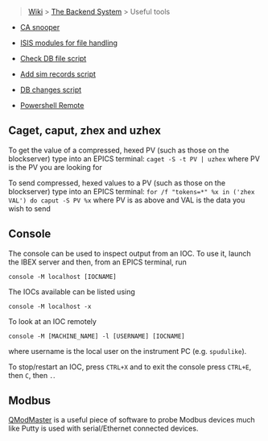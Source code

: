> [Wiki](Home) > [The Backend System](The-Backend-System) > Useful tools

* [CA snooper](CA-snooper)

* [ISIS modules for file handling](ISIS-modules-for-file-handling)

* [Check DB file script](Check-db-file)

* [Add sim records script](Add-sim-records-script)

* [DB changes script](https://github.com/ISISComputingGroup/DbChanges)

* [Powershell Remote](PS-Remote)

## Caget, caput, zhex and uzhex

To get the value of a compressed, hexed PV (such as those on the blockserver) type into an EPICS terminal:
`caget -S -t PV | uzhex` where PV is the PV you are looking for

To send compressed, hexed values to a PV (such as those on the blockserver) type into an EPICS terminal:
`for /f "tokens=*" %x in ('zhex VAL') do caput -S PV %x` where PV is as above and VAL is the data you wish to send

## Console

The console can be used to inspect output from an IOC. To use it, launch the IBEX server and then, from an EPICS terminal, run

```
console -M localhost [IOCNAME]
```

The IOCs available can be listed using
```
console -M localhost -x
```

To look at an IOC remotely

```
console -M [MACHINE_NAME] -l [USERNAME] [IOCNAME]
```

where username is the local user on the instrument PC (e.g. `spudulike`).

To stop/restart an IOC, press `CTRL+X` and to exit the console press `CTRL+E`, then `C`, then `.`.

## Modbus

[QModMaster](https://sourceforge.net/projects/qmodmaster/) is a useful piece of software to probe Modbus devices much like Putty is used with serial/Ethernet connected devices.